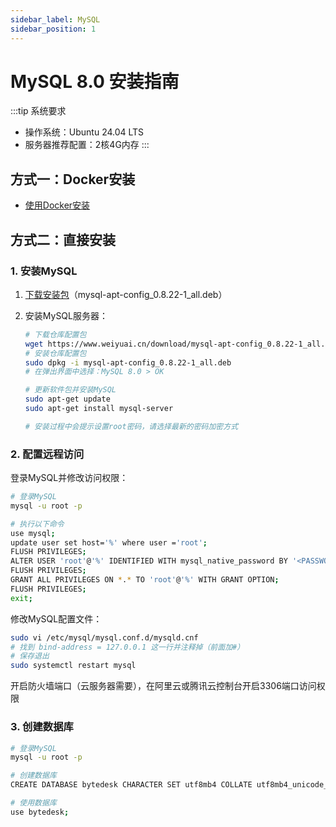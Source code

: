 ```yaml
---
sidebar_label: MySQL
sidebar_position: 1
---
```


# MySQL 8.0 安装指南

:::tip 系统要求

- 操作系统：Ubuntu 24.04 LTS
- 服务器推荐配置：2核4G内存
:::

## 方式一：Docker安装

- [使用Docker安装](../jar.md#12-安装项目依赖)

## 方式二：直接安装

### 1. 安装MySQL

1. [下载安装包](https://www.weiyuai.cn/download/mysql-apt-config_0.8.22-1_all.deb)（mysql-apt-config_0.8.22-1_all.deb）

2. 安装MySQL服务器：

   ```bash
   # 下载仓库配置包
   wget https://www.weiyuai.cn/download/mysql-apt-config_0.8.22-1_all.deb
   # 安装仓库配置包
   sudo dpkg -i mysql-apt-config_0.8.22-1_all.deb
   # 在弹出界面中选择：MySQL 8.0 > OK
   
   # 更新软件包并安装MySQL
   sudo apt-get update
   sudo apt-get install mysql-server
   
   # 安装过程中会提示设置root密码，请选择最新的密码加密方式
   ```

### 2. 配置远程访问

登录MySQL并修改访问权限：

```bash
# 登录MySQL
mysql -u root -p

# 执行以下命令
use mysql;
update user set host='%' where user ='root';
FLUSH PRIVILEGES;
ALTER USER 'root'@'%' IDENTIFIED WITH mysql_native_password BY '<PASSWORD>';
FLUSH PRIVILEGES;
GRANT ALL PRIVILEGES ON *.* TO 'root'@'%' WITH GRANT OPTION;
FLUSH PRIVILEGES;
exit;
```

修改MySQL配置文件：

```bash
sudo vi /etc/mysql/mysql.conf.d/mysqld.cnf
# 找到 bind-address = 127.0.0.1 这一行并注释掉（前面加#）
# 保存退出
sudo systemctl restart mysql
```

开启防火墙端口（云服务器需要），在阿里云或腾讯云控制台开启3306端口访问权限

### 3. 创建数据库

```bash
# 登录MySQL
mysql -u root -p

# 创建数据库
CREATE DATABASE bytedesk CHARACTER SET utf8mb4 COLLATE utf8mb4_unicode_ci;

# 使用数据库
use bytedesk;
```

